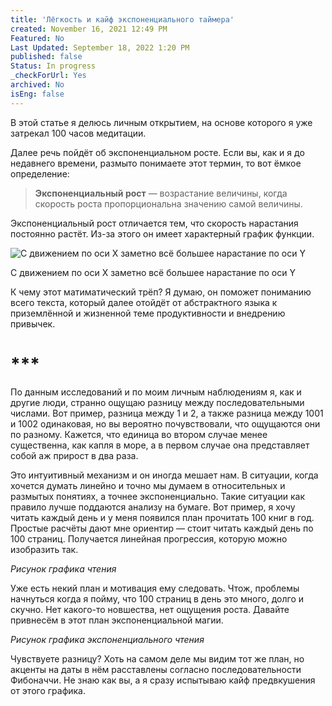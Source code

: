 ```yaml
---
title: 'Лёгкость и кайф экспоненциального таймера'
created: November 16, 2021 12:49 PM
Featured: No
Last Updated: September 18, 2022 1:20 PM
published: false
Status: In progress
_checkForUrl: Yes
archived: No
isEng: false
---
```


В этой статье я делюсь личным открытием, на основе которого я уже затрекал 100 часов медитации.

Далее речь пойдёт об экспоненциальном росте. Если вы, как и я до недавнего времени, размыто понимаете этот термин, то вот ёмкое определение:

> **Экспоненциальный рост** — возрастание величины, когда скорость роста пропорциональна значению самой величины.
> 

Экспоненциальный рост отличается тем, что скорость нарастания постоянно растёт. Из-за этого он имеет характерный график функции.

![С движением по оси X заметно всё большее нарастание по оси Y](%D0%9B%D0%B5%CC%88%D0%B3%D0%BA%D0%BE%D1%81%D1%82%D1%8C%20%D0%B8%20%D0%BA%D0%B0%D0%B8%CC%86%D1%84%20%D1%8D%D0%BA%D1%81%D0%BF%D0%BE%D0%BD%D0%B5%D0%BD%D1%86%D0%B8%D0%B0%D0%BB%D1%8C%D0%BD%D0%BE%D0%B3%D0%BE%20%D1%82%D0%B0%D0%B8%CC%86%D0%BC%D0%B5%D1%80%D0%B0/Untitled.png)

С движением по оси X заметно всё большее нарастание по оси Y

К чему этот матиматический трёп? Я думаю, он поможет пониманию всего текста, который далее отойдёт от абстрактного языка к приземлённой и жизненной теме продуктивности и внедрению привычек.

# ***

По данным исследований и по моим личным наблюдениям я, как и другие люди, странно ощущаю разницу между последовательными числами. Вот пример, разница между 1 и 2, а также разница между 1001 и 1002 одинаковая, но вы вероятно почувствовали, что ощущаются они по разному. Кажется, что единица во втором случае менее существенна, как капля в море, а в первом случае она представляет собой аж прирост в два раза.

Это интуитивный механизм и он иногда мешает нам. В ситуации, когда хочется думать линейно и точно мы думаем в относительных и размытых понятиях, а точнее экспоненциально. Такие ситуации как правило лучше поддаются анализу на бумаге.  Вот пример, я хочу читать каждый день и у меня появился план прочитать 100 книг в год. Простые расчёты дают мне ориентир — стоит читать каждый день по 100 страниц. Получается линейная прогрессия, которую можно изобразить так.

*Рисунок графика чтения*

Уже есть некий план и мотивация ему следовать. Чтож, проблемы начнуться когда я пойму, что 100 страниц в день это много, долго и скучно. Нет какого-то новшества, нет ощущения роста. Давайте привнесём в этот план экспоненциальной магии.

*Рисунок графика экспоненциального чтения*

Чувствуете разницу? Хоть на самом деле мы видим тот же план, но акценты на даты в нём расставлены согласно последовательности Фибоначчи. Не знаю как вы, а я сразу испытываю кайф предвкушения от этого графика.